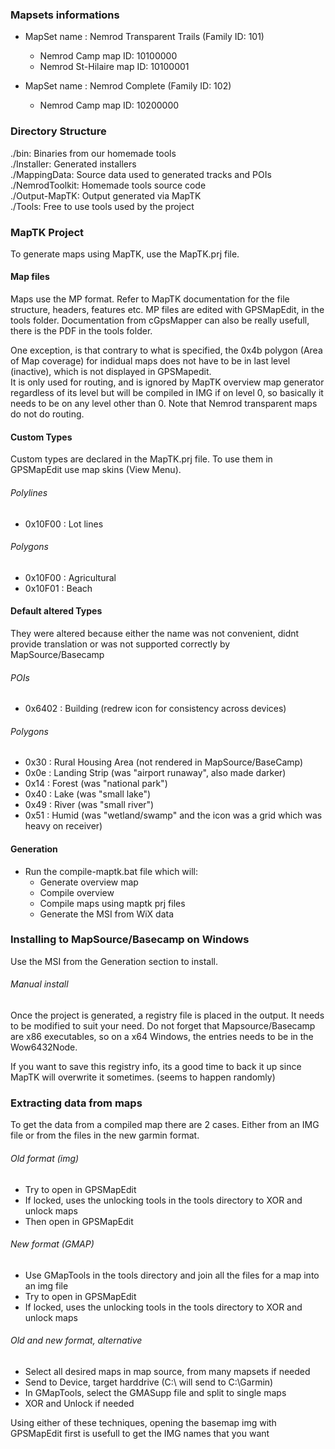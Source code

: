 ### Mapsets informations

 - MapSet name : Nemrod Transparent Trails (Family ID: 101)
   - Nemrod Camp map ID: 		10100000  
   - Nemrod St-Hilaire map ID: 	10100001
   
 - MapSet name : Nemrod Complete (Family ID: 102)
   - Nemrod Camp map ID: 		10200000
   


### Directory Structure

./bin: Binaries from our homemade tools  
./Installer: Generated installers  
./MappingData: Source data used to generated tracks and POIs  
./NemrodToolkit: Homemade tools source code  
./Output-MapTK: Output generated via MapTK  
./Tools: Free to use tools used by the project  


### MapTK Project

To generate maps using MapTK, use the MapTK.prj file.

#### Map files

Maps use the MP format. Refer to MapTK documentation for the file structure, headers, features etc. MP files are edited with GPSMapEdit, in the tools folder. 
Documentation from cGpsMapper can also be really usefull, there is the PDF in the tools folder.
  
One exception, is that contrary to what is specified, the 0x4b polygon (Area of Map coverage) for indidual maps does not have to be in last level (inactive), which is not displayed in GPSMapedit.  
It is only used for routing, and is ignored by MapTK overview map generator regardless of its level but will be compiled in IMG if on level 0, so basically it needs to be on any level other than 0. Note that Nemrod transparent maps do not do routing.

#### Custom Types

Custom types are declared in the MapTK.prj file. To use them in GPSMapEdit use map skins (View Menu). 

###### Polylines
 - 0x10F00 : Lot lines
 
###### Polygons
 - 0x10F00 : Agricultural
 - 0x10F01 : Beach
 
#### Default altered Types

They were altered because either the name was not convenient, didnt provide translation or was not supported correctly by MapSource/Basecamp

###### POIs
 - 0x6402 : Building (redrew icon for consistency across devices)
 
###### Polygons
 - 0x30 : Rural Housing Area (not rendered in MapSource/BaseCamp)
 - 0x0e : Landing Strip (was "airport runaway", also made darker)
 - 0x14 : Forest (was "national park")
 - 0x40 : Lake (was "small lake")
 - 0x49 : River (was "small river")
 - 0x51 : Humid (was "wetland/swamp" and the icon was a grid which was heavy on receiver)

#### Generation
 
 - Run the compile-maptk.bat file which will: 
   - Generate overview map
   - Compile overview
   - Compile maps using maptk prj files
   - Generate the MSI from WiX data
 
### Installing to MapSource/Basecamp on Windows

Use the MSI from the Generation section to install.

###### Manual install

Once the project is generated, a registry file is placed in the output. It needs to be modified to suit your need. Do not forget that
Mapsource/Basecamp are x86 executables, so on a x64 Windows, the entries needs to be in the Wow6432Node.  
  
If you want to save this registry info, its a good time to back it up since MapTK will overwrite it sometimes. (seems to happen randomly)  

### Extracting data from maps

To get the data from a compiled map there are 2 cases. Either from an IMG file or from the files in the new garmin format.

###### Old format (img)

 - Try to open in GPSMapEdit
 - If locked, uses the unlocking tools in the tools directory to XOR and unlock maps
 - Then open in GPSMapEdit
 
###### New format (GMAP) 

 - Use GMapTools in the tools directory and join all the files for a map into an img file
 - Try to open in GPSMapEdit
 - If locked, uses the unlocking tools in the tools directory to XOR and unlock maps
 
###### Old and new format, alternative

 - Select all desired maps in map source, from many mapsets if needed
 - Send to Device, target harddrive (C:\ will send to C:\Garmin)
 - In GMapTools, select the GMASupp file and split to single maps
 - XOR and Unlock if needed
 
Using either of these techniques, opening the basemap img with GPSMapEdit first is usefull to get the IMG names that you want

